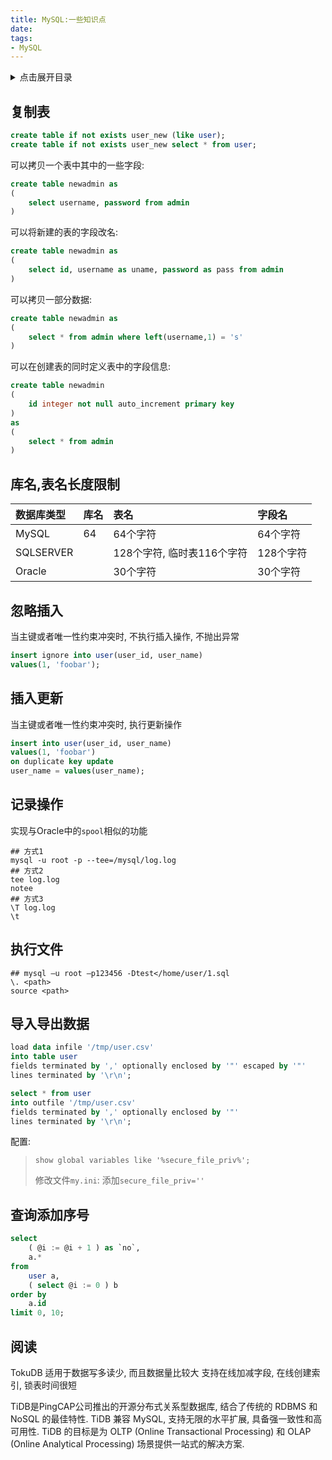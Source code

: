 ```yaml
---
title: MySQL:一些知识点
date:
tags:
- MySQL
---
```

<details>
<summary>点击展开目录</summary>
<!-- TOC -->

- [复制表](#复制表)
- [库名,表名长度限制](#库名表名长度限制)
- [忽略插入](#忽略插入)
- [插入更新](#插入更新)
- [记录操作](#记录操作)
- [执行文件](#执行文件)
- [导入导出数据](#导入导出数据)
- [查询添加序号](#查询添加序号)
- [阅读](#阅读)

<!-- /TOC -->
</details>

## 复制表

```sql
create table if not exists user_new (like user);
create table if not exists user_new select * from user;
```
可以拷贝一个表中其中的一些字段:
```sql
create table newadmin as
(
    select username, password from admin
)
```
可以将新建的表的字段改名:
```sql
create table newadmin as
(
    select id, username as uname, password as pass from admin
)
```
可以拷贝一部分数据:
```sql
create table newadmin as
(
    select * from admin where left(username,1) = 's'
)
```
可以在创建表的同时定义表中的字段信息:
```sql
create table newadmin
(
    id integer not null auto_increment primary key
)
as
(
    select * from admin
)
```

## 库名,表名长度限制

| 数据库类型 | 库名 | 表名                       | 字段名    |
| :--------- | :--- | :------------------------- | :-------- |
| MySQL      | 64   | 64个字符                   | 64个字符  |
| SQLSERVER  |      | 128个字符, 临时表116个字符 | 128个字符 |
| Oracle     |      | 30个字符                   | 30个字符  |

## 忽略插入

当主键或者唯一性约束冲突时, 不执行插入操作, 不抛出异常

```sql
insert ignore into user(user_id, user_name)
values(1, 'foobar');
```

## 插入更新

当主键或者唯一性约束冲突时, 执行更新操作

```sql
insert into user(user_id, user_name)
values(1, 'foobar')
on duplicate key update
user_name = values(user_name);
```

## 记录操作

实现与Oracle中的`spool`相似的功能

```shell
## 方式1
mysql -u root -p --tee=/mysql/log.log
## 方式2
tee log.log
notee
## 方式3
\T log.log
\t
```

## 执行文件

```shell
## mysql –u root –p123456 -Dtest</home/user/1.sql
\. <path>
source <path>
```

## 导入导出数据

```sql
load data infile '/tmp/user.csv'
into table user
fields terminated by ',' optionally enclosed by '"' escaped by '"'
lines terminated by '\r\n';
```

```sql
select * from user
into outfile '/tmp/user.csv'
fields terminated by ',' optionally enclosed by '"'
lines terminated by '\r\n';
```

配置:

> `show global variables like '%secure_file_priv%';`
>
> 修改文件`my.ini`: 添加`secure_file_priv=''`

## 查询添加序号

```sql
select
    ( @i := @i + 1 ) as `no`,
    a.*
from
    user a,
    ( select @i := 0 ) b
order by
    a.id
limit 0, 10;
```

## 阅读

TokuDB 适用于数据写多读少, 而且数据量比较大
支持在线加减字段, 在线创建索引, 锁表时间很短

TiDB是PingCAP公司推出的开源分布式关系型数据库, 结合了传统的 RDBMS 和 NoSQL 的最佳特性. TiDB 兼容 MySQL, 支持无限的水平扩展, 具备强一致性和高可用性.
TiDB 的目标是为 OLTP (Online Transactional Processing) 和 OLAP (Online Analytical Processing) 场景提供一站式的解决方案.

